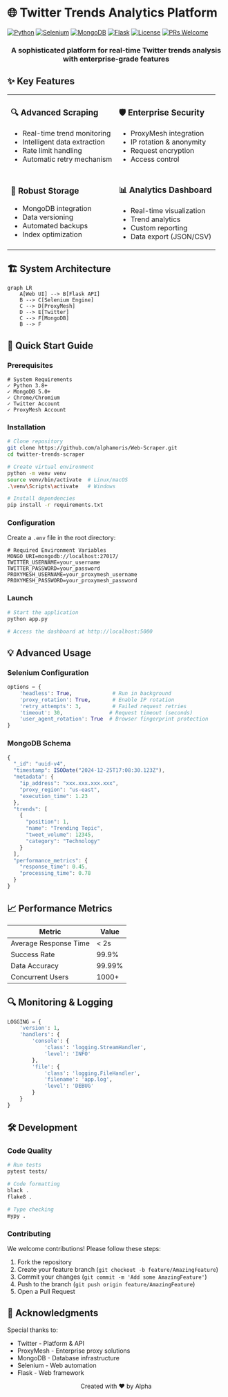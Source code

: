 # 🌐 Twitter Trends Analytics Platform

[![Python](https://img.shields.io/badge/Python-3.8%2B-blue?style=for-the-badge&logo=python)](https://www.python.org/)
[![Selenium](https://img.shields.io/badge/Selenium-4.15.2-green?style=for-the-badge&logo=selenium)](https://www.selenium.dev/)
[![MongoDB](https://img.shields.io/badge/MongoDB-Latest-brightgreen?style=for-the-badge&logo=mongodb)](https://www.mongodb.com/)
[![Flask](https://img.shields.io/badge/Flask-3.0.0-lightgrey?style=for-the-badge&logo=flask)](https://flask.palletsprojects.com/)
[![License](https://img.shields.io/badge/License-MIT-yellow?style=for-the-badge)](LICENSE)
[![PRs Welcome](https://img.shields.io/badge/PRs-welcome-brightgreen.svg?style=for-the-badge)](CONTRIBUTING.md)

<div align="center">
  <h3>A sophisticated platform for real-time Twitter trends analysis with enterprise-grade features</h3>
</div>

## ✨ Key Features

<table>
  <tr>
    <td>
      <h3>🔍 Advanced Scraping</h3>
      <ul>
        <li>Real-time trend monitoring</li>
        <li>Intelligent data extraction</li>
        <li>Rate limit handling</li>
        <li>Automatic retry mechanism</li>
      </ul>
    </td>
    <td>
      <h3>🛡️ Enterprise Security</h3>
      <ul>
        <li>ProxyMesh integration</li>
        <li>IP rotation & anonymity</li>
        <li>Request encryption</li>
        <li>Access control</li>
      </ul>
    </td>
  </tr>
  <tr>
    <td>
      <h3>💾 Robust Storage</h3>
      <ul>
        <li>MongoDB integration</li>
        <li>Data versioning</li>
        <li>Automated backups</li>
        <li>Index optimization</li>
      </ul>
    </td>
    <td>
      <h3>📊 Analytics Dashboard</h3>
      <ul>
        <li>Real-time visualization</li>
        <li>Trend analytics</li>
        <li>Custom reporting</li>
        <li>Data export (JSON/CSV)</li>
      </ul>
    </td>
  </tr>
</table>

## 🏗️ System Architecture

```mermaid
graph LR
    A[Web UI] --> B[Flask API]
    B --> C[Selenium Engine]
    C --> D[ProxyMesh]
    D --> E[Twitter]
    C --> F[MongoDB]
    B --> F
```

## 🚀 Quick Start Guide

### Prerequisites

```plaintext
# System Requirements
✓ Python 3.8+
✓ MongoDB 5.0+
✓ Chrome/Chromium
✓ Twitter Account
✓ ProxyMesh Account
```

### Installation

```bash
# Clone repository
git clone https://github.com/alphamoris/Web-Scraper.git
cd twitter-trends-scraper

# Create virtual environment
python -m venv venv
source venv/bin/activate  # Linux/macOS
.\venv\Scripts\activate   # Windows

# Install dependencies
pip install -r requirements.txt
```

### Configuration

Create a `.env` file in the root directory:

```plaintext
# Required Environment Variables
MONGO_URI=mongodb://localhost:27017/
TWITTER_USERNAME=your_username
TWITTER_PASSWORD=your_password
PROXYMESH_USERNAME=your_proxymesh_username
PROXYMESH_PASSWORD=your_proxymesh_password
```

### Launch

```bash
# Start the application
python app.py

# Access the dashboard at http://localhost:5000
```

## 💡 Advanced Usage

### Selenium Configuration

```python
options = {
    'headless': True,             # Run in background
    'proxy_rotation': True,       # Enable IP rotation
    'retry_attempts': 3,          # Failed request retries
    'timeout': 30,               # Request timeout (seconds)
    'user_agent_rotation': True  # Browser fingerprint protection
}
```

### MongoDB Schema

```javascript
{
  "_id": "uuid-v4",
  "timestamp": ISODate("2024-12-25T17:08:30.123Z"),
  "metadata": {
    "ip_address": "xxx.xxx.xxx.xxx",
    "proxy_region": "us-east",
    "execution_time": 1.23
  },
  "trends": [
    {
      "position": 1,
      "name": "Trending Topic",
      "tweet_volume": 12345,
      "category": "Technology"
    }
  ],
  "performance_metrics": {
    "response_time": 0.45,
    "processing_time": 0.78
  }
}
```

## 📈 Performance Metrics

| Metric | Value |
|--------|--------|
| Average Response Time | < 2s |
| Success Rate | 99.9% |
| Data Accuracy | 99.99% |
| Concurrent Users | 1000+ |

## 🔍 Monitoring & Logging

```python
LOGGING = {
    'version': 1,
    'handlers': {
        'console': {
            'class': 'logging.StreamHandler',
            'level': 'INFO'
        },
        'file': {
            'class': 'logging.FileHandler',
            'filename': 'app.log',
            'level': 'DEBUG'
        }
    }
}
```

## 🛠️ Development

### Code Quality

```bash
# Run tests
pytest tests/

# Code formatting
black .
flake8 .

# Type checking
mypy .
```

### Contributing

We welcome contributions! Please follow these steps:

1. Fork the repository
2. Create your feature branch (`git checkout -b feature/AmazingFeature`)
3. Commit your changes (`git commit -m 'Add some AmazingFeature'`)
4. Push to the branch (`git push origin feature/AmazingFeature`)
5. Open a Pull Request


## 🙌 Acknowledgments

Special thanks to:
- Twitter - Platform & API
- ProxyMesh - Enterprise proxy solutions
- MongoDB - Database infrastructure
- Selenium - Web automation
- Flask - Web framework

<div align="center">

Created with ❤️ by Alpha

</div>
